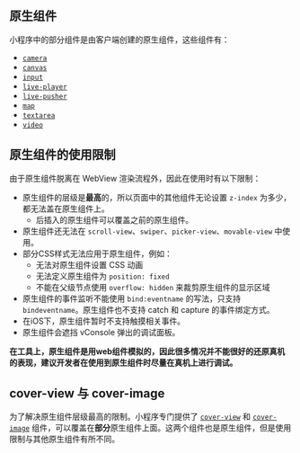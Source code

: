 <!-- https://developers.weixin.qq.com/miniprogram/dev/component/native-component.html -->

原生组件
----

小程序中的部分组件是由客户端创建的原生组件，这些组件有：

*   [`camera`](https://developers.weixin.qq.com/miniprogram/dev/component/camera.html)
*   [`canvas`](https://developers.weixin.qq.com/miniprogram/dev/component/canvas.html)
*   [`input`](https://developers.weixin.qq.com/miniprogram/dev/component/input.html)
*   [`live-player`](https://developers.weixin.qq.com/miniprogram/dev/component/live-player.html)
*   [`live-pusher`](https://developers.weixin.qq.com/miniprogram/dev/component/live-pusher.html)
*   [`map`](https://developers.weixin.qq.com/miniprogram/dev/component/map.html)
*   [`textarea`](https://developers.weixin.qq.com/miniprogram/dev/component/textarea.html)
*   [`video`](https://developers.weixin.qq.com/miniprogram/dev/component/video.html)

原生组件的使用限制
---------

由于原生组件脱离在 WebView 渲染流程外，因此在使用时有以下限制：

*   原生组件的层级是**最高**的，所以页面中的其他组件无论设置 `z-index` 为多少，都无法盖在原生组件上。
    *   后插入的原生组件可以覆盖之前的原生组件。
*   原生组件还无法在 `scroll-view`、`swiper`、`picker-view`、`movable-view` 中使用。
*   部分CSS样式无法应用于原生组件，例如：
    *   无法对原生组件设置 CSS 动画
    *   无法定义原生组件为 `position: fixed`
    *   不能在父级节点使用 `overflow: hidden` 来裁剪原生组件的显示区域
*   原生组件的事件监听不能使用 `bind:eventname` 的写法，只支持 `bindeventname`。原生组件也不支持 catch 和 capture 的事件绑定方式。
*   在iOS下，原生组件暂时不支持触摸相关事件。
*   原生组件会遮挡 vConsole 弹出的调试面板。

**在工具上，原生组件是用web组件模拟的，因此很多情况并不能很好的还原真机的表现，建议开发者在使用到原生组件时尽量在真机上进行调试。**

cover-view 与 cover-image
------------------------

为了解决原生组件层级最高的限制。小程序专门提供了 [`cover-view`](https://developers.weixin.qq.com/miniprogram/dev/component/cover-view.html#cover-view) 和 [`cover-image`](https://developers.weixin.qq.com/miniprogram/dev/component/cover-view.html#cover-image) 组件，可以覆盖在**部分**原生组件上面。这两个组件也是原生组件，但是使用限制与其他原生组件有所不同。

